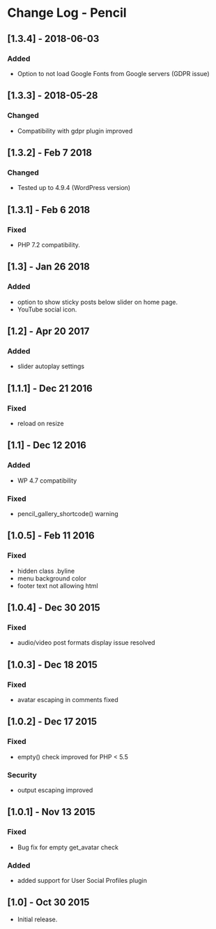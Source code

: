 # Change Log - Pencil

## [1.3.4] - 2018-06-03

### Added
- Option to not load Google Fonts from Google servers (GDPR issue)

## [1.3.3] - 2018-05-28

### Changed
- Compatibility with gdpr plugin improved

## [1.3.2] - Feb 7 2018
### Changed
- Tested up to 4.9.4 (WordPress version)

## [1.3.1] - Feb 6 2018
### Fixed
- PHP 7.2 compatibility.

## [1.3] - Jan 26 2018
### Added
- option to show sticky posts below slider on home page.
- YouTube social icon.

## [1.2] - Apr 20 2017
### Added
- slider autoplay settings

## [1.1.1] - Dec 21 2016
### Fixed
- reload on resize

## [1.1] - Dec 12 2016
### Added
- WP 4.7 compatibility
### Fixed
- pencil_gallery_shortcode() warning

## [1.0.5] - Feb 11 2016
### Fixed
- hidden class .byline
- menu background color
- footer text not allowing html

## [1.0.4] - Dec 30 2015
### Fixed
- audio/video post formats display issue resolved

## [1.0.3] - Dec 18 2015
### Fixed
- avatar escaping in comments fixed

## [1.0.2] - Dec 17 2015
### Fixed
- empty() check improved for PHP < 5.5
### Security
- output escaping improved

## [1.0.1] - Nov 13 2015
### Fixed
- Bug fix for empty get_avatar check
### Added
- added support for User Social Profiles plugin

## [1.0] - Oct 30 2015
- Initial release.
